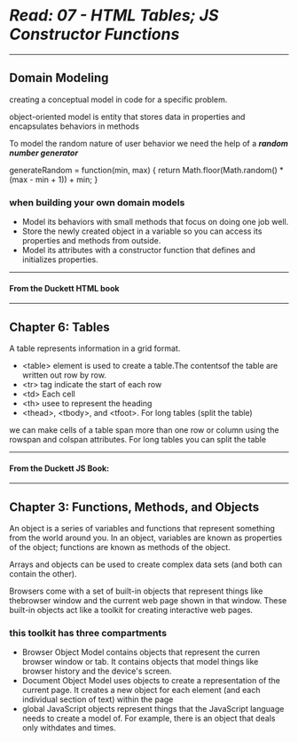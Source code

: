 # ***Read: 07 - HTML Tables; JS Constructor Functions***
- - - 
## Domain Modeling

creating a conceptual model in code for a specific problem.     

object-oriented model is entity that stores data in properties and encapsulates behaviors in methods

To model the random nature of user behavior we need the help of a ***random number generator*** 

generateRandom = function(min, max) {
  return Math.floor(Math.random() * (max - min + 1)) + min;
}

### when building your own domain models
- Model its behaviors with small methods that focus on doing one job well.
- Store the newly created object in a variable so you can access its properties and methods from outside.
- Model its attributes with a constructor function that defines and initializes properties.

- - -

#### From the Duckett HTML book
- - -
## Chapter 6: Tables 

A table represents information in a grid format.

- &lt;table> element is used to create a table.The contentsof the table are written out row by row.
- &lt;tr> tag indicate the start of each row 
- &lt;td> Each cell 
- &lt;th> usee to represent the heading 
- &lt;thead>, &lt;tbody>, and &lt;tfoot>. For long tables (split the table)

we can make cells of a table span more than one row or column using the rowspan and colspan attributes.
For long tables you can split the table  

- - -

#### From the Duckett JS Book:

- - -
## Chapter 3: Functions, Methods, and Objects

An object is a series of variables and functions that represent something from the world around you.
In an object, variables are known as properties of the object; functions are known as methods of the object.

Arrays and objects can be used to create complex data sets (and both can contain the other).

Browsers come with a set of built-in objects that represent things like thebrowser window and the current web page shown in that window. These built-in objects act like a toolkit for creating interactive web pages.

### this toolkit has three compartments
- Browser Object Model contains objects that represent the curren browser window or tab. It contains objects that model things like browser history and the device's screen.
- Document Object Model uses objects to create a representation of the current page. It creates a new object for each element (and each individual section of text) within the page
- global JavaScript objects represent things that the JavaScript language needs to create a model of. For example, there is an object that deals only withdates and times.

